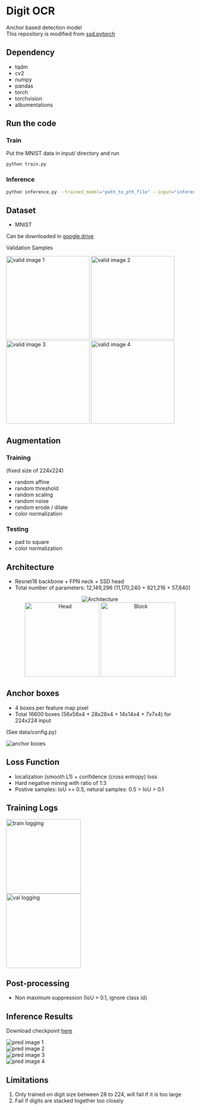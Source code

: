 # Digit OCR
Anchor based detection model  
This repository is modified from [ssd.pytorch](https://github.com/amdegroot/ssd.pytorch)  

## Dependency
 - tqdm
 - cv2
 - numpy
 - pandas
 - torch
 - torchvision
 - albumentations

## Run the code
### Train
Put the MNIST data in input/ directory and run
```bash
python train.py
```
### Inference
```bash
python inference.py --trained_model="path_to_pth_file" --input="inference_folder_or_file" --save="save_prediction_path"
```

## Dataset
 - MNIST

Can be downloaded in [google drive](https://drive.google.com/file/d/1O5DRyhSlK5K0E23vb7VqwxDNYjIriYR0/view?usp=sharing)

Validation Samples
<p align="left">
    <img src="doc/val_1.png" width="224" title="valid image 1"/>  
    <img src="doc/val_2.png" width="224" title="valid image 2"/><br />  
    <img src="doc/val_3.png" width="224" title="valid image 3"/>  
    <img src="doc/val_4.png" width="224" title="valid image 4"/>  
</p>

## Augmentation
### Training
(fixed size of 224x224)  
 - random affine
 - random threshold
 - random scaling
 - random noise
 - random erode / dilate
 - color normalization

### Testing
 - pad to square
 - color normalization

## Architecture
 - Resnet18 backbone + FPN neck + SSD head
 - Total number of parameters: 12,149,296 (11,170,240 + 921,216 + 57,840)
 
<p align="center">
    <img src="doc/archi.png" title="Architecture" /><br />  
    <img src="doc/ssd_head.png" height="200" title="Head" />  
    <img src="doc/bottleneck.png" height="200" title="Block" />  
</p>  
  
## Anchor boxes
 - 4 boxes per feature map pixel
 - Total 16600 boxes (56x56x4 + 28x28x4 + 14x14x4 + 7x7x4) for 224x224 input
  
(See data/config.py)  
<p align="left">
    <img src="doc/anchor.png" title="anchor boxes">  
</p>

## Loss Function
 - localization (smooth L1) + confidence (cross entropy) loss
 - Hard negative mining with ratio of 1:3
 - Postive samples: IoU >= 0.5, netural samples: 0.5 > IoU > 0.1

## Training Logs
<p align="left">
    <img src="doc/log_train.png" height="200" title="train logging" /><br />  
    <img src="doc/log_val.png" height="200" title="val logging" />  
</p>  

## Post-processing
 - Non maximum suppression (IoU > 0.1, ignore class id)

## Inference Results
Download checkpoint [here](https://drive.google.com/file/d/1QNfHe_Bv-7tn1AOxb40w_saXNyIHhzfD/view?usp=sharing)
<p align="left">
    <img src="doc/pred_1.png" title="pred image 1"><br />  
    <img src="doc/pred_2.png" title="pred image 2"><br />  
    <img src="doc/pred_3.png" title="pred image 3"><br />  
    <img src="doc/pred_4.png" title="pred image 4"><br />  
</p>

## Limitations
 1. Only trained on digit size between 28 to 224, will fail if it is too large
 2. Fail if digits are stacked together too closely
 